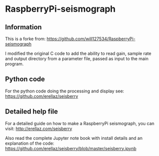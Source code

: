 # RaspberryPi-seismograph

## Information
This is a forke from:
https://github.com/will127534/RaspberryPi-seismograph

I modified the original C code to add the ability to read gain, sample rate and output directory from a parameter file, passed as input to the main program. 

## Python code
For the python code doing the processing and display see:
https://github.com/erellaz/seisberry

## Detailed help file
For a detailed guide on how to make a RaspberryPi seismograph, you can visit:
http://erellaz.com/seisberry

Also read the complete Jupyter note book with install details and an explanation of the code:
https://github.com/erellaz/seisberry/blob/master/seisberry.ipynb
